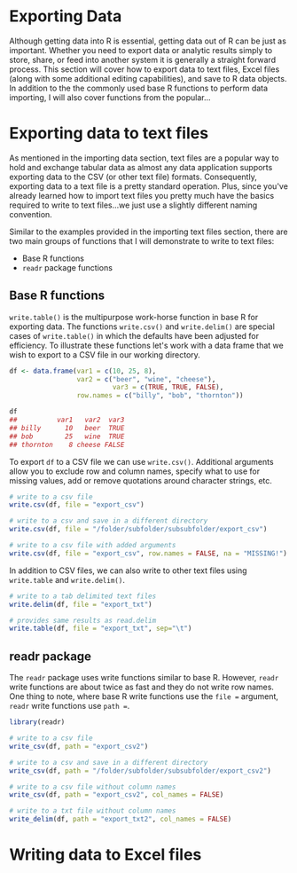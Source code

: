 # Exporting Data

Although getting data into R is essential, getting data out of R can be just as important. Whether you need to export data or analytic results simply to store, share, or feed into another system it is generally a straight forward process. This section will cover how to export data to text files, Excel files (along with some additional editing capabilities), and save to R data objects. In addition to the the commonly used base R functions to perform data importing, I will also cover functions from the popular...

# Exporting data to text files
As mentioned in the importing data section, text files are a popular way to hold and exchange tabular data as almost any data application supports exporting data to the CSV (or other text file) formats.  Consequently, exporting data to a text file is a pretty standard operation. Plus, since you've already learned how to import text files you pretty much have the basics required to write to text files...we just use a slightly different naming convention. 

Similar to the examples provided in the importing text files section, there are two main groups of functions that I will demonstrate to write to text files:

* Base R functions
* `readr` package functions

## Base R functions
`write.table()` is the multipurpose work-horse function in base R for exporting data.  The functions `write.csv()` and `write.delim()` are special cases of `write.table()` in which the defaults have been adjusted for efficiency.  To illustrate these functions let's work with a data frame that we wish to export to a CSV file in our working directory.


```r
df <- data.frame(var1 = c(10, 25, 8), 
                 var2 = c("beer", "wine", "cheese"), 
                          var3 = c(TRUE, TRUE, FALSE),
                 row.names = c("billy", "bob", "thornton"))

df
##          var1   var2  var3
## billy      10   beer  TRUE
## bob        25   wine  TRUE
## thornton    8 cheese FALSE
```

To export `df` to a CSV file we can use `write.csv()`. Additional arguments allow you to exclude row and column names, specify what to use for missing values, add or remove quotations around character strings, etc.  


```r
# write to a csv file
write.csv(df, file = "export_csv")

# write to a csv and save in a different directory
write.csv(df, file = "/folder/subfolder/subsubfolder/export_csv")

# write to a csv file with added arguments
write.csv(df, file = "export_csv", row.names = FALSE, na = "MISSING!")
```

In addition to CSV files, we can also write to other text files using `write.table` and `write.delim()`.


```r
# write to a tab delimited text files
write.delim(df, file = "export_txt")

# provides same results as read.delim
write.table(df, file = "export_txt", sep="\t")
```


## readr package
The `readr` package uses write functions similar to base R. However, `readr` write functions are about twice as fast and they do not write row names. One thing to note, where base R write functions use the `file =` argument, `readr` write functions use `path =`.


```r
library(readr)

# write to a csv file
write_csv(df, path = "export_csv2")

# write to a csv and save in a different directory
write_csv(df, path = "/folder/subfolder/subsubfolder/export_csv2")

# write to a csv file without column names
write_csv(df, path = "export_csv2", col_names = FALSE)

# write to a txt file without column names
write_delim(df, path = "export_txt2", col_names = FALSE)
```


# Writing data to Excel files











